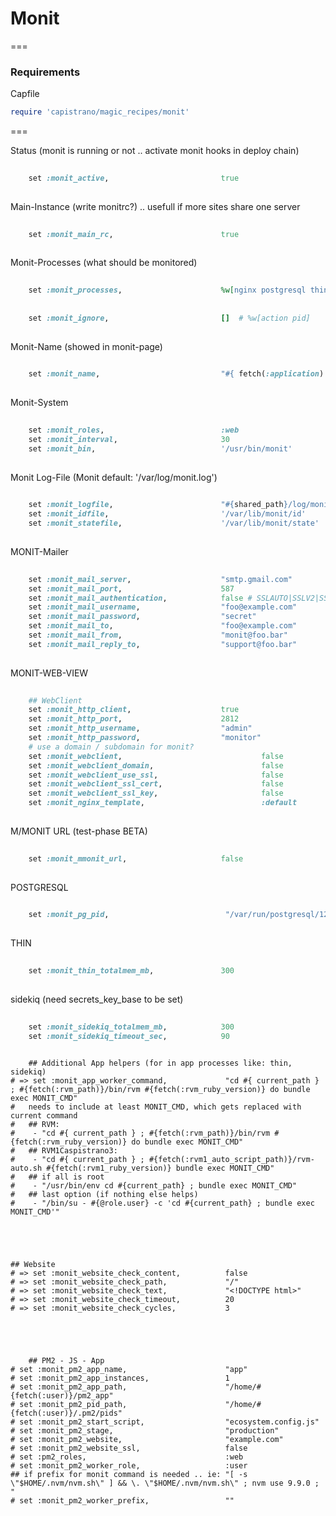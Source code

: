 # Monit

===

### Requirements

Capfile
```ruby
require 'capistrano/magic_recipes/monit'
```

===


Status (monit is running or not .. activate monit hooks in deploy chain)
```ruby
	
	set :monit_active,                         true
	
```

Main-Instance (write monitrc?) .. usefull if more sites share one server
```ruby
	
	set :monit_main_rc,                        true
	
```


Monit-Processes (what should be monitored)
```ruby
	
	set :monit_processes,                      %w[nginx postgresql thin website]
																						 # nginx pm2 postgresql pwa redis sidekiq thin website website_checks
																						 
	set :monit_ignore,                         []  # %w[action pid]
	
```


Monit-Name (showed in monit-page)
```ruby
	
	set :monit_name,                           "#{ fetch(:application) }_#{ fetch(:stage) }"
	
```



Monit-System
```ruby
	
	set :monit_roles,                          :web
	set :monit_interval,                       30
	set :monit_bin,                            '/usr/bin/monit'
	
```



Monit Log-File (Monit default: '/var/log/monit.log')
```ruby
	
	set :monit_logfile,                        "#{shared_path}/log/monit.log"
	set :monit_idfile,                         '/var/lib/monit/id'
	set :monit_statefile,                      '/var/lib/monit/state'
	
```



MONIT-Mailer
```ruby
	
	set :monit_mail_server,                    "smtp.gmail.com"
	set :monit_mail_port,                      587
	set :monit_mail_authentication,            false # SSLAUTO|SSLV2|SSLV3|TLSV1|TLSV11|TLSV12
	set :monit_mail_username,                  "foo@example.com"
	set :monit_mail_password,                  "secret"
	set :monit_mail_to,                        "foo@example.com"
	set :monit_mail_from,                      "monit@foo.bar"
	set :monit_mail_reply_to,                  "support@foo.bar"
	
```




MONIT-WEB-VIEW
```ruby
	
	## WebClient
	set :monit_http_client,                    true
	set :monit_http_port,                      2812
	set :monit_http_username,                  "admin"
	set :monit_http_password,                  "monitor"
	# use a domain / subdomain for monit?
	set :monit_webclient,             					false
	set :monit_webclient_domain,      					false
	set :monit_webclient_use_ssl,     					false
	set :monit_webclient_ssl_cert,    					false
	set :monit_webclient_ssl_key,     					false
	set :monit_nginx_template,        					:default
	
```



M/MONIT URL (test-phase BETA)
```ruby
	
	set :monit_mmonit_url,                     false
	
```



POSTGRESQL
```ruby
	
	set :monit_pg_pid,                       	"/var/run/postgresql/12-main.pid"
	
```

THIN
```ruby
	
	set :monit_thin_totalmem_mb,               300
	
```


sidekiq (need secrets_key_base to be set)
```ruby
	
	set :monit_sidekiq_totalmem_mb,            300
	set :monit_sidekiq_timeout_sec,            90
	
```





    
		## Additional App helpers (for in app processes like: thin, sidekiq)
    # => set :monit_app_worker_command,             "cd #{ current_path } ; #{fetch(:rvm_path)}/bin/rvm #{fetch(:rvm_ruby_version)} do bundle exec MONIT_CMD"
    #   needs to include at least MONIT_CMD, which gets replaced with current command
    #   ## RVM:
    #    - "cd #{ current_path } ; #{fetch(:rvm_path)}/bin/rvm #{fetch(:rvm_ruby_version)} do bundle exec MONIT_CMD"
    #   ## RVM1Caspistrano3:
    #    - "cd #{ current_path } ; #{fetch(:rvm1_auto_script_path)}/rvm-auto.sh #{fetch(:rvm1_ruby_version)} bundle exec MONIT_CMD"
    #   ## if all is root
    #    - "/usr/bin/env cd #{current_path} ; bundle exec MONIT_CMD"
    #   ## last option (if nothing else helps)
    #    - "/bin/su - #{@role.user} -c 'cd #{current_path} ; bundle exec MONIT_CMD'"
		
 
 
 
    
    ## Website
    # => set :monit_website_check_content,          false
    # => set :monit_website_check_path,             "/"
    # => set :monit_website_check_text,             "<!DOCTYPE html>"
    # => set :monit_website_check_timeout,          20
    # => set :monit_website_check_cycles,           3
		



    
		## PM2 - JS - App
    # set :monit_pm2_app_name,                      "app"
    # set :monit_pm2_app_instances,                 1
    # set :monit_pm2_app_path,                      "/home/#{fetch(:user)}/pm2_app"
    # set :monit_pm2_pid_path,                      "/home/#{fetch(:user)}/.pm2/pids"
    # set :monit_pm2_start_script,                  "ecosystem.config.js"
    # set :monit_pm2_stage,                         "production"
    # set :monit_pm2_website,                       "example.com"
    # set :monit_pm2_website_ssl,                   false
    # set :pm2_roles,                               :web
    # set :monit_pm2_worker_role,                   :user
    ## if prefix for monit command is needed .. ie: "[ -s \"$HOME/.nvm/nvm.sh\" ] && \. \"$HOME/.nvm/nvm.sh\" ; nvm use 9.9.0 ; "
    # set :monit_pm2_worker_prefix,                 ""
		


